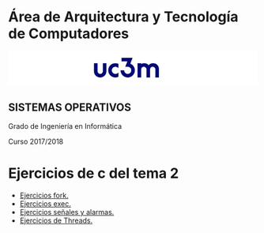 
# Área de Arquitectura y Tecnología de Computadores

![](images/uc3m.png)

## SISTEMAS OPERATIVOS

Grado de Ingeniería en Informática

Curso 2017/2018

<!-- MarkdownTOC  depth=4 -->


# Ejercicios de c del tema 2 

* [Ejercicios fork.](https://github.com/SSOO-uc3m/Tema2ProcesosThreads/tree/master/Ejercicios-fork)
* [Ejercicios exec.](https://github.com/SSOO-uc3m/Tema2ProcesosThreads/tree/master/Ejercicios-exec)
* [Ejercicios señales y alarmas.](https://github.com/SSOO-uc3m/Tema2ProcesosThreads/tree/master/Ejercicios-segnales-alarmas)
* [Ejercicios de Threads.](https://github.com/SSOO-uc3m/Tema2ProcesosThreads/tree/master/EjerciciosThreads)
